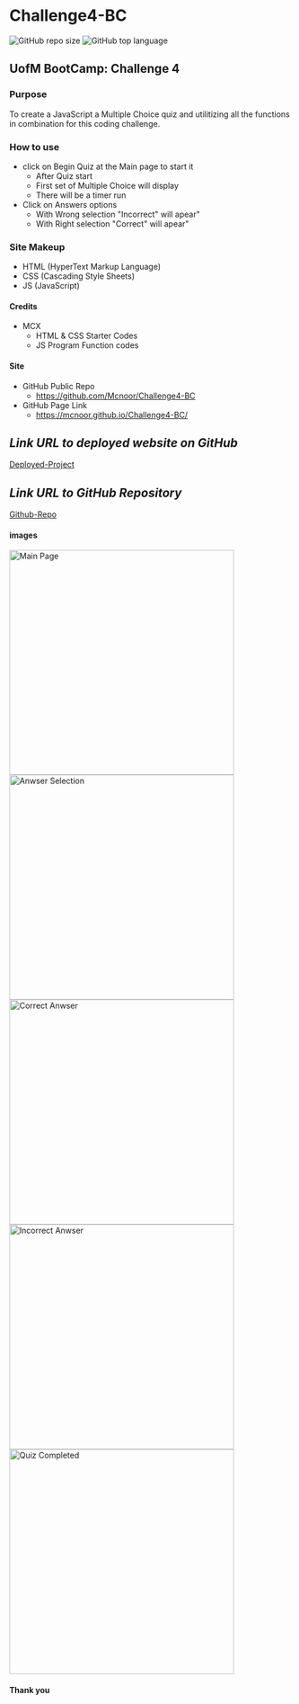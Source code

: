 # Challenge4-BC

![GitHub repo size](https://img.shields.io/github/repo-size/Maxamed-NCX/4-BootCamp-Web-APIs-Challenge-Code-Quiz)
![GitHub top language](https://img.shields.io/github/languages/top/Maxamed-NCX/4-BootCamp-Web-APIs-Challenge-Code-Quiz)

## UofM BootCamp: Challenge 4

### Purpose

To create a JavaScript a Multiple Choice quiz and utilitizing all the functions in combination for this coding challenge.

### How to use

- click on Begin Quiz at the Main page to start it
  - After Quiz start
  - First set of Multiple Choice will display
  - There will be a timer run
- Click on Answers options
  - With Wrong selection "Incorrect" will apear"
  - With Right selection "Correct" will apear"

### Site Makeup

- HTML (HyperText Markup Language)
- CSS (Cascading Style Sheets)
- JS (JavaScript)

#### Credits

- MCX
  - HTML & CSS Starter Codes
  - JS Program Function codes

#### Site

- GitHub Public Repo
  - https://github.com/Mcnoor/Challenge4-BC
- GitHub Page Link
  - https://mcnoor.github.io/Challenge4-BC/

## **_Link URL to deployed website on GitHub_**
[Deployed-Project](https://Maxamed-NCX.github.io/4-BootCamp-Web-APIs-Challenge-Code-Quiz/)

## **_Link URL to GitHub Repository_**

[Github-Repo](https://github.com/Maxamed-NCX/4-BootCamp-Web-APIs-Challenge-Code-Quiz)

#### images

<img width="400" alt=" Main Page" src="https://raw.githubusercontent.com/Mcnoor/Challenge4-BC/main/Assest/1.%20Main-page.png">

<img width="400" alt="Anwser Selection " src="https://raw.githubusercontent.com/Mcnoor/Challenge4-BC/main/Assest/2.%20Anwser-selection.png">

<img width="400" alt="Correct Anwser" src="https://raw.githubusercontent.com/Mcnoor/Challenge4-BC/main/Assest/3.%20Correct-anwser.png">

<img width="400" alt="Incorrect Anwser" src="https://raw.githubusercontent.com/Mcnoor/Challenge4-BC/main/Assest/4.%20Incorrect-anwser.png">

<img width="400" alt="Quiz Completed" src="https://raw.githubusercontent.com/Mcnoor/Challenge4-BC/main/Assest/5.%20Quiz-complete.png">

#### Thank you
